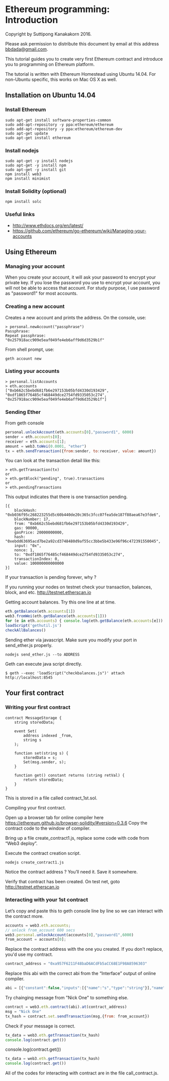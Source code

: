 # Ethereum programming: Introduction

Copyright by Suttipong Kanakakorn 2016.

Please ask permission to distribute this document by email at this address bbdada@gmail.com.

This tutorial guides you to create very first Ethereum contract and introduce
you to programming on Ethereum platform.

The tutorial is written with Ethereum Homestead using Ubuntu 14.04. For non-Ubuntu specific, this works on Mac OS X as well.

## Installation on Ubuntu 14.04

### Install Ethereum
```
sudo apt-get install software-properties-common
sudo add-apt-repository -y ppa:ethereum/ethereum
sudo add-apt-repository -y ppa:ethereum/ethereum-dev
sudo apt-get update
sudo apt-get install ethereum
```

### Install nodejs
```
sudo apt-get -y install nodejs
sudo apt-get -y install npm
sudo apt-get -y install git
npm install web3
npm install minimist
```

### Install Solidity (optional)
```
npm install solc
```

### Useful links
* http://www.ethdocs.org/en/latest/
* https://github.com/ethereum/go-ethereum/wiki/Managing-your-accounts

## Using Ethereum

### Managing your account
When you create your account, it will ask your password to encrypt your private key. If you lose the password you use to encrypt your account, you will not be able to access that account. For study purpose, I use password as "password1" for most accounts.

### Creating a new account

Creates a new account and prints the address.
On the console, use:

```
> personal.newAccount("passphrase")
Passphrase: 
Repeat passphrase: 
"0x257918acc909e5eaf049fe4eb6aff9d6d3529b1f"
```

From shell prompt, use:
```
geth account new
```

### Listing your accounts

```
> personal.listAccounts
> eth.accounts
["0xb662c5bebd681fb6e297153b05bfd4330d193429", "0xdf1865f76485cf468449dce2754fd9335053c274", "0x257918acc909e5eaf049fe4eb6aff9d6d3529b1f"]
```


### Sending Ether

From geth console
```javascript
personal.unlockAccount(eth.accounts[0],"password1", 6000)
sender = eth.accounts[0];
receiver = eth.accounts[1];
amount = web3.toWei(0.0001, "ether")
tx = eth.sendTransaction({from:sender, to:receiver, value: amount})
```

You can look at the transaction detail like this:
```
> eth.getTransaction(tx)
or
> eth.getBlock("pending", true).transactions
or
> eth.pendingTransactions
```

This output indicates that there is one transaction pending.
```
[{
    blockHash: "0xb036f95c268223255d5c60b440de20c365c3fcc07fea5de187f88aea67e3fde6",
    blockNumber: 17,
    from: "0xb662c5bebd681fb6e297153b05bfd4330d193429",
    gas: 90000,
    gasPrice: 20000000000,
    hash: "0xebdd63695acd7be2a92cd3748480d9af55cc3bbe5b433e96f96c472391550045",
    input: "0x",
    nonce: 1,
    to: "0xdf1865f76485cf468449dce2754fd9335053c274",
    transactionIndex: 0,
    value: 100000000000000
}]
```

If your transaction is pending forever, why ?

If you running your nodes on testnet check your transaction, balances, block,
and etc.  http://testnet.etherscan.io

Getting account balances. Try this one line at at time.
```javascript
eth.getBalance(eth.accounts[1])
web3.fromWei(eth.getBalance(eth.accounts[1]))
for (e in eth.accounts) { console.log(eth.getBalance(eth.accounts[e])) };
loadScript('gethutil.js')
checkAllBalances()
```

Sending ether via javascript. Make sure you modify your port in send_ether.js
properly.
```
nodejs send_ether.js --to ADDRESS
```

Geth can execute java script directly.
```
$ geth --exec 'loadScript("checkbalances.js")' attach http://localhost:8545
```

## Your first contract

### Writing your first contract
```
contract MessageStorage {
    string storedData;

    event Set(
        address indexed _from,
        string s
    );

    function set(string s) {
        storedData = s;
        Set(msg.sender, s);
    }

    function get() constant returns (string retVal) {
        return storedData;
    }
}
```

This is stored in a file called contract_1st.sol.

Compiling your first contract.

Open up a browser tab for online compiler here
https://ethereum.github.io/browser-solidity/#version=0.3.6
Copy the contract code to the window of compiler.

Bring up a file create_contract1.js, replace some code with code from “Web3
deploy”.

Execute the contract creation script.
```
nodejs create_contract1.js
```

Notice the contract address ? You’ll need it. Save it somewhere.

Verify that contract has been created.
On test net, goto http://testnet.etherscan.io

### Interacting with your 1st contract

Let’s copy and paste this to geth console line by line so we can interact with
the contract more.
```javascript
accounts = web3.eth.accounts;
// unlock from_account 600 secs
web3.personal.unlockAccount(accounts[0],"password1",6000)
from_account = accounts[0];
```

Replace the contract address with the one you created. If you don't replace,
you'd use my contract.

```javascript
contract_address = "0xa957F6211F48baD6ACdFb5aCC68E1F98A8596303"
```

Replace this abi with the correct abi from the “Interface” output of online
compiler.
```javascript
abi = [{"constant":false,"inputs":[{"name":"s","type":"string"}],"name":"set","outputs":[],"type":"function"},{"constant":true,"inputs":[],"name":"get","outputs":[{"name":"retVal","type":"string"}],"type":"function"},{"anonymous":false,"inputs":[{"indexed":true,"name":"_from","type":"address"},{"indexed":false,"name":"s","type":"string"}],"name":"Set","type":"event"}]
```

Try chainging message from "Nick One" to something else.
```javascript
contract = web3.eth.contract(abi).at(contract_address)
msg = "Nick One"
tx_hash = contract.set.sendTransaction(msg,{from: from_account})
```

Check if your message is correct.
```javascript
tx_data = web3.eth.getTransaction(tx_hash)
console.log(contract.get())
```

console.log(contract.get())
```javascript
tx_data = web3.eth.getTransaction(tx_hash)
console.log(contract.get())
```

All of the codes for interacting with contract are in the file
call_contract.js.


